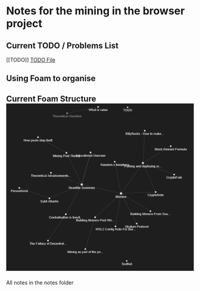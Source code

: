 # Notes for the mining in the browser project
## Current TODO / Problems List
[[TODO]]
[TODO File](./Notes/TODO.md)

Using Foam to organise 
---
Current Foam Structure
![](attachments/foamStruct.png)
---
All notes in the notes folder

